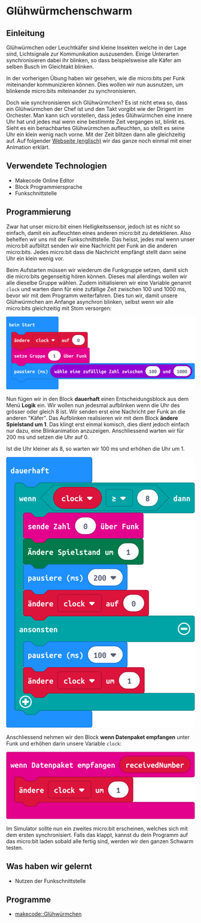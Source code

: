 # Glühwürmchenschwarm

## Einleitung

Glühwürmchen oder Leuchtkäfer sind kleine Insekten welche in der Lage sind, Lichtsignale zur Kommunikation auszusenden. Einige Unterarten synchronisieren dabei ihr blinken, so dass beispielsweise alle Käfer am selben Busch im Gleichtakt blinken.

In der vorherigen Übung haben wir gesehen, wie die micro:bits per Funk miteinander kommunizieren können. Dies wollen wir nun ausnutzen, um blinkende micro:bits miteinander zu synchronisieren.

Doch wie synchronisieren sich Glühwürmchen? Es ist nicht etwa so, dass ein Glühwürmchen der Chef ist und den Takt vorgibt wie der Dirigent im Orchester. Man kann sich vorstellen, dass jedes Glühwürmchen eine innere Uhr hat und jedes mal wenn eine bestimmte Zeit vergangen ist, blinkt es. Sieht es ein benachbartes Glühwürmchen aufleuchten, so stellt es seine Uhr ein klein wenig nach vorne. Mit der Zeit blitzen dann alle gleichzeitig auf. Auf folgender [Webseite (englisch)](https://ncase.me/fireflies/) wir das ganze noch einmal mit einer Animation erklärt. 

## Verwendete Technologien

* Makecode Online Editor
* Block Programmiersprache
* Funkschnittstelle


## Programmierung

Zwar hat unser micro:bit einen Helligkeitssensor, jedoch ist es nicht so einfach, damit ein aufleuchten eines anderen micro:bit zu detektieren. Also behelfen wir uns mit der Funkschnittstelle. Das heisst, jedes mal wenn unser micro:bit aufblitzt senden wir eine Nachricht per Funk an die anderen micro:bits. Jedes micro:bit dass die Nachricht empfängt stellt dann seine Uhr ein klein wenig vor.

Beim Aufstarten müssen wir wiederum die Funkgruppe setzen, damit sich die micro:bits gegenseitig hören können. Dieses mal allerdings wollen wir alle dieselbe Gruppe wählen. Zudem initialisieren wir eine Variable genannt ```clock``` und warten dann für eine zufällige Zeit zwischen 100 und 1000 ms, bevor wir mit dem Programm weiterfahren. Dies tun wir, damit unsere Glühwürmchen am Anfange asynchron blinken, selbst wenn wir alle micro:bits gleichzeitig mit Stom versorgen:

![](startup.png)

Nun fügen wir in den Block **dauerhaft** einen Entscheidungsblock aus dem Menü **Logik** ein. Wir wollen nun jedesmal aufblinken wenn die Uhr des grösser oder gleich 8 ist. Wir senden erst eine Nachricht per Funk an die anderen "Käfer". Das Aufblinken realisieren wir mit dem Block **ändere Spielstand um 1**. Das klingt erst einmal komisch, dies dient jedoch einfach nur dazu, eine Blinkanimation anzuzeigen. Anschliessend warten wir für 200 ms und setzen die Uhr auf 0.

Ist die Uhr kleiner als 8, so warten wir 100 ms und erhöhen die Uhr um 1.

![](mainloop.png)

Anschliessend nehmen wir den Block **wenn Datenpaket empfangen** unter Funk und erhöhen darin unsere Variable ```clock```:

![](on_receive.png)

Im Simulator sollte nun ein zweites micro:bit erscheinen, welches sich mit dem ersten synchronisiert. Falls das klappt, kannst du dein Programm auf das micro:bit laden sobald alle fertig sind, werden wir den ganzen Schwarm testen.

## Was haben wir gelernt

*   Nutzen der Funkschnittstelle

## Programme

*   [makecode::Glühwürmchen](https://makecode.microbit.org/_bUCRtz7gCF8r)
